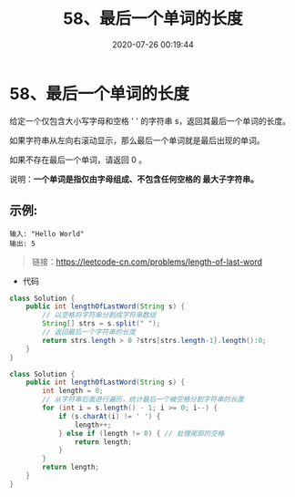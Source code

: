 ﻿---
title: 58、最后一个单词的长度
categories:
- leetcode
tags:
  - null
date: 2020-07-26 00:19:44
---

# 58、最后一个单词的长度
给定一个仅包含大小写字母和空格 ' ' 的字符串 s，返回其最后一个单词的长度。

如果字符串从左向右滚动显示，那么最后一个单词就是最后出现的单词。

如果不存在最后一个单词，请返回 0 。

说明：**一个单词是指仅由字母组成、不包含任何空格的 最大子字符串。**


## 示例:
```
输入: "Hello World"
输出: 5
```
> 链接：https://leetcode-cn.com/problems/length-of-last-word

- 代码
```java
class Solution {
    public int lengthOfLastWord(String s) {
        // 以空格将字符串分割成字符串数组
        String[] strs = s.split(" ");
        // 返回最后一个字符串的长度
        return strs.length > 0 ?strs[strs.length-1].length():0;
    }
}
```

```java
class Solution {
    public int lengthOfLastWord(String s) {
        int length = 0;
        // 从字符串后面进行遍历，统计最后一个被空格分割字符串的长度
        for (int i = s.length() - 1; i >= 0; i--) {
            if (s.charAt(i) != ' ') {
                length++;
            } else if (length != 0) { // 处理尾部的空格
                return length;
            }
        }
        return length;
    }
}
```
